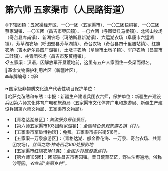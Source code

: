 # 第六师 五家渠市（人民路街道）
🌐下辖团镇：五家渠经开区、一〇一团（五家渠市）、一〇二团梧桐镇、一〇三团蔡家湖镇、一〇五团（昌吉市枣园镇）、一〇六团（呼图壁县马桥镇）、北塔山牧场（奇台县库甫镇）、新湖农场（玛纳斯县新湖镇）、六运湖农场（阜康市六运湖镇）、芳草湖农场（呼图壁县芳草湖镇）、奇台农场（奇台县四十里腰站镇）、红旗农场（吉木萨尔县四厂湖镇）、土墩子农场（阜康市土墩子镇）、军户农场（昌吉市二畦镇）、共青团农场（昌吉市芨芨槽镇）。  
📋五家渠：汉语，因解放军开垦荒地前，这里有五户人家围住一条渠而得名。  
🚩革命文物保护利用片区（新疆片区）。  
🚘车牌编号：新B  
  
⏩国家级非物质文化遗产代表性项目保护单位：  
🔸哈萨克毡绣和布绣：申报：新疆生产建设兵团农六师，保护单位：新疆生产建设兵团第六师文化体育广电和旅游局（五家渠市文化体育广电和旅游局、新疆生产建设兵团第六师文物局、五家渠市文物局）。    

* 【青格达湖景区】：*旅游服务最佳景区。*  
* 【第六师五家渠市103团蔡家湖镇】：*全国特色景观旅游名镇（村）。*  
* 【五家渠市军垦博物馆】：免费。五家渠市振兴街518号。  
* 【五家渠一万泉旅游区】：（青格达湖、郁金香花海、一万泉、奇台农场、共青团农场）。*丝绸之路·神奇西北100处摄影地*  
* 【五家渠市红旗农场11连】：*全国乡村旅游重点村。*  
* 【第六师105团】：团部驻昌吉市枣园镇。昔日荒草茫茫，野生沙枣遍地，俗称沙枣园。*农业部“美丽乡村”。*  